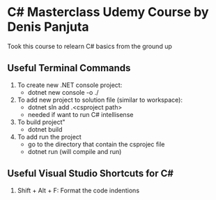 # C# Masterclass Udemy Course by Denis Panjuta
Took this course to relearn C# basics from the ground up

## Useful Terminal Commands
1. To create new .NET console project: 
    - dotnet new console -o ./<projectName>
2. To add new project to solution file (similar to workspace):
    - dotnet sln add .\<csproject path>
    - needed if want to run C# intellisense
3. To build project"
    - dotnet build
4. To add run the project
    - go to the directory that contain the csprojec file
    - dotnet run (will compile and run)

## Useful Visual Studio Shortcuts for C#
1. Shift + Alt + F: Format the code indentions

